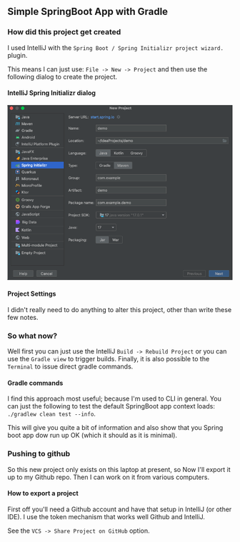 ## Simple SpringBoot App with Gradle

### How did this project get created

I used IntelliJ with the `Spring Boot / Spring Initializr project wizard.` plugin.

This means I can just use: `File -> New -> Project` and then use the following dialog to create the project.

#### IntelliJ Spring Initializr dialog

![Spring Initializr dialog](NewProject.png "New Project Dialog")

#### Project Settings
I didn't really need to do anything to alter this project, other than write these few notes.

### So what now?

Well first you can just use the IntelliJ `Build -> Rebuild Project` or you can use the `Gradle view` to
trigger builds. Finally, it is also possible to the `Terminal` to issue direct gradle commands.

#### Gradle commands
I find this approach most useful; because I'm used to CLI in general. You can just the following to test the
default SpringBoot app context loads: `./gradlew clean test --info`.

This will give you quite a bit of information and also show that you Spring boot app dow run up OK (which it should as it is minimal).

### Pushing to github

So this new project only exists on this laptop at present, so Now I'll export it up to my Github repo.
Then I can work on it from various computers.

#### How to export a project
First off you'll need a Github account and have that setup in IntelliJ (or other IDE).
I use the token mechanism that works well Github and IntelliJ.

See the `VCS -> Share Project on GitHub` option.